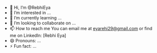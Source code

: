 - 👋 Hi, I’m @RebhiEya
- 👀 I’m interested in ...
- 🌱 I’m currently learning ...
- 💞️ I’m looking to collaborate on ...
- 📫 How to reach me  You can email me at eyarehi29@gmail.com or find me on LinkedIn: [Rebhi Eya]
- 😄 Pronouns: ...
- ⚡ Fun fact: ...

<!---
RebhiEya/RebhiEya is a ✨ special ✨ repository because its `README.md` (this file) appears on your GitHub profile.
You can click the Preview link to take a look at your changes.
--->
